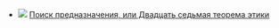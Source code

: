 * ![](/books/sf/Борис%20Натанович%20Стругацкий/Поиск%20предназначения,%20или%20Двадцать%20седьмая%20теорема%20этики.jpg) [Поиск предназначения, или Двадцать седьмая теорема этики](/books/sf/Борис%20Натанович%20Стругацкий/Поиск%20предназначения,%20или%20Двадцать%20седьмая%20теорема%20этики)